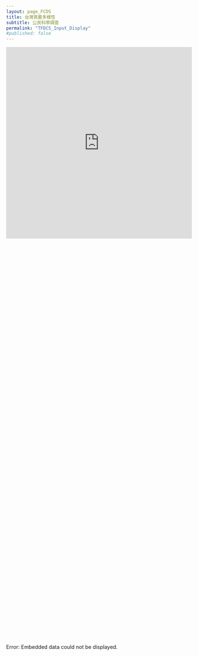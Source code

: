 ```yaml
---
layout: page_FCDS
title: 台灣真菌多樣性
subtitle: 公民科學調查
permalink: "TFDCS_Input_Display"
#published: false
---
```

<iframe referrerpolicy="no-referrer-when-downgrade" height="520" width="100%" style="border:none;" src="https://view-awesome-table.com/-MdcEQCP3pRK4wRmkIG_/view"></iframe>
<object data="https://script.google.com/macros/s/AKfycbzFx8a-4MCdhV_W1QAyZnhPfndtDw42Xh5PJB3ypv4Af7YbbW_EuNbJut4Px6E5BewxjQ/exec" width="100%" height="1100">
    <embed src="https://script.google.com/macros/s/AKfycbzFx8a-4MCdhV_W1QAyZnhPfndtDw42Xh5PJB3ypv4Af7YbbW_EuNbJut4Px6E5BewxjQ/exec" width="100%" height="1100"></embed>
    Error: Embedded data could not be displayed.
</object>


